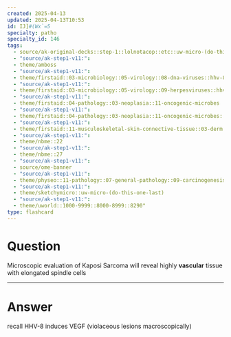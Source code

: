 ```yaml
---
created: 2025-04-13
updated: 2025-04-13T10:53
id: IJ]#(Wx`=5
specialty: patho
specialty_id: 146
tags:
  - source/ak-original-decks::step-1::lolnotacop::etc::uw-micro-(do-this-one-last)
  - "source/ak-step1-v11:": 
  - theme/amboss
  - "source/ak-step1-v11:": 
  - theme/firstaid::03-microbiology::05-virology::08-dna-viruses::hhv-8
  - "source/ak-step1-v11:": 
  - theme/firstaid::03-microbiology::05-virology::09-herpesviruses::hhv-8
  - "source/ak-step1-v11:": 
  - theme/firstaid::04-pathology::03-neoplasia::11-oncogenic-microbes
  - "source/ak-step1-v11:": 
  - theme/firstaid::04-pathology::03-neoplasia::11-oncogenic-microbes::hhv-8
  - "source/ak-step1-v11:": 
  - theme/firstaid::11-musculoskeletal-skin-connective-tissue::03-derm::08-vascular-tumors-of-skin::kaposi-sarcoma
  - "source/ak-step1-v11:": 
  - theme/nbme::22
  - "source/ak-step1-v11:": 
  - theme/nbme::27
  - "source/ak-step1-v11:": 
  - source/ome-banner
  - "source/ak-step1-v11:": 
  - theme/physeo::11-pathology::07-general-pathology::09-carcinogenesis
  - "source/ak-step1-v11:": 
  - theme/sketchymicro::uw-micro-(do-this-one-last)
  - "source/ak-step1-v11:": 
  - theme/uworld::1000-9999::8000-8999::8290"
type: flashcard
---
```


# Question
Microscopic evaluation of Kaposi Sarcoma will reveal highly **vascular** tissue with elongated spindle cells

---

# Answer
recall HHV-8 induces VEGF (violaceous lesions macroscopically)